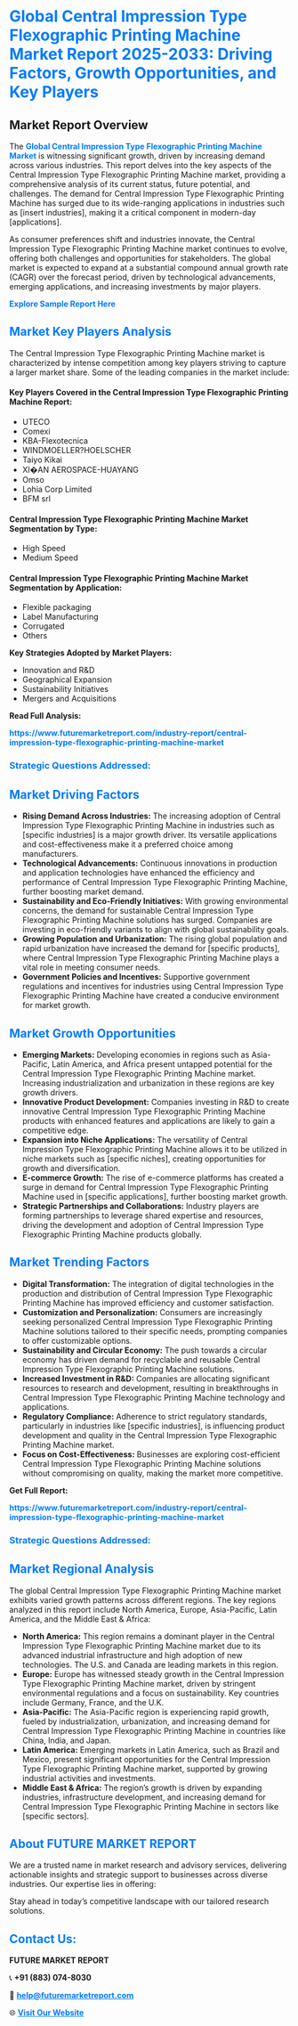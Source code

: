 <h1 style="color: #007BFF;">Global Central Impression Type Flexographic Printing Machine Market Report 2025-2033: Driving Factors, Growth Opportunities, and Key Players</h1>

<section id="overview">
<h2>Market Report Overview</h2>
<p>The <a href="https://www.futuremarketreport.com/industry-report/central-impression-type-flexographic-printing-machine-market" style="color: #007BFF; text-decoration: none;"><strong>Global Central Impression Type Flexographic Printing Machine Market</strong></a> is witnessing significant growth, driven by increasing demand across various industries. This report delves into the key aspects of the Central Impression Type Flexographic Printing Machine market, providing a comprehensive analysis of its current status, future potential, and challenges. The demand for Central Impression Type Flexographic Printing Machine has surged due to its wide-ranging applications in industries such as [insert industries], making it a critical component in modern-day [applications].</p>
<p>As consumer preferences shift and industries innovate, the Central Impression Type Flexographic Printing Machine market continues to evolve, offering both challenges and opportunities for stakeholders. The global market is expected to expand at a substantial compound annual growth rate (CAGR) over the forecast period, driven by technological advancements, emerging applications, and increasing investments by major players.</p>
</section>

<section id="overview">
<p><a href="https://www.futuremarketreport.com/request-sample/reportId=40689" style="color: #007BFF; text-decoration: none;"><strong>Explore Sample Report Here</strong></a></p>
</section>

<section id="key-players">
<h2 style="color: #007BFF;">Market Key Players Analysis</h2>
<p>The Central Impression Type Flexographic Printing Machine market is characterized by intense competition among key players striving to capture a larger market share. Some of the leading companies in the market include:</p>
<h4>Key Players Covered in the Central Impression Type Flexographic Printing Machine Report:</h4>
<ul><li>UTECO</li><li>Comexi</li><li>KBA-Flexotecnica</li><li>WINDMOELLER?HOELSCHER</li><li>Taiyo Kikai</li><li>XI�AN AEROSPACE-HUAYANG</li><li>Omso</li><li>Lohia Corp Limited</li><li>BFM srl</li></ul>
<h4>Central Impression Type Flexographic Printing Machine Market Segmentation by Type:</h4>
<ul><li>High Speed</li><li>Medium Speed</li></ul>

<h4>Central Impression Type Flexographic Printing Machine Market Segmentation by Application:</h4>
<ul><li>Flexible packaging</li><li>Label Manufacturing</li><li>Corrugated</li><li>Others</li></ul>
<p><strong>Key Strategies Adopted by Market Players:</strong></p>
<ul>
<li>Innovation and R&D</li>
<li>Geographical Expansion</li>
<li>Sustainability Initiatives</li>
<li>Mergers and Acquisitions</li>
</ul>
</section>

<section>
<p><strong>Read Full Analysis: </strong></p><a href="https://www.futuremarketreport.com/industry-report/central-impression-type-flexographic-printing-machine-market" style="color: #007BFF; text-decoration: none;"><strong>https://www.futuremarketreport.com/industry-report/central-impression-type-flexographic-printing-machine-market</strong></a>
<h3 style="color: #007BFF;">Strategic Questions Addressed:</h3>
</section>

<section id="driving-factors">
<h2 style="color: #007BFF;">Market Driving Factors</h2>
<ul>
<li><strong>Rising Demand Across Industries:</strong> The increasing adoption of Central Impression Type Flexographic Printing Machine in industries such as [specific industries] is a major growth driver. Its versatile applications and cost-effectiveness make it a preferred choice among manufacturers.</li>
<li><strong>Technological Advancements:</strong> Continuous innovations in production and application technologies have enhanced the efficiency and performance of Central Impression Type Flexographic Printing Machine, further boosting market demand.</li>
<li><strong>Sustainability and Eco-Friendly Initiatives:</strong> With growing environmental concerns, the demand for sustainable Central Impression Type Flexographic Printing Machine solutions has surged. Companies are investing in eco-friendly variants to align with global sustainability goals.</li>
<li><strong>Growing Population and Urbanization:</strong> The rising global population and rapid urbanization have increased the demand for [specific products], where Central Impression Type Flexographic Printing Machine plays a vital role in meeting consumer needs.</li>
<li><strong>Government Policies and Incentives:</strong> Supportive government regulations and incentives for industries using Central Impression Type Flexographic Printing Machine have created a conducive environment for market growth.</li>
</ul>
</section>

<section id="growth-opportunities">
<h2 style="color: #007BFF;">Market Growth Opportunities</h2>
<ul>
<li><strong>Emerging Markets:</strong> Developing economies in regions such as Asia-Pacific, Latin America, and Africa present untapped potential for the Central Impression Type Flexographic Printing Machine market. Increasing industrialization and urbanization in these regions are key growth drivers.</li>
<li><strong>Innovative Product Development:</strong> Companies investing in R&D to create innovative Central Impression Type Flexographic Printing Machine products with enhanced features and applications are likely to gain a competitive edge.</li>
<li><strong>Expansion into Niche Applications:</strong> The versatility of Central Impression Type Flexographic Printing Machine allows it to be utilized in niche markets such as [specific niches], creating opportunities for growth and diversification.</li>
<li><strong>E-commerce Growth:</strong> The rise of e-commerce platforms has created a surge in demand for Central Impression Type Flexographic Printing Machine used in [specific applications], further boosting market growth.</li>
<li><strong>Strategic Partnerships and Collaborations:</strong> Industry players are forming partnerships to leverage shared expertise and resources, driving the development and adoption of Central Impression Type Flexographic Printing Machine products globally.</li>
</ul>
</section>

<section id="trending-factors">
<h2 style="color: #007BFF;">Market Trending Factors</h2>
<ul>
<li><strong>Digital Transformation:</strong> The integration of digital technologies in the production and distribution of Central Impression Type Flexographic Printing Machine has improved efficiency and customer satisfaction.</li>
<li><strong>Customization and Personalization:</strong> Consumers are increasingly seeking personalized Central Impression Type Flexographic Printing Machine solutions tailored to their specific needs, prompting companies to offer customizable options.</li>
<li><strong>Sustainability and Circular Economy:</strong> The push towards a circular economy has driven demand for recyclable and reusable Central Impression Type Flexographic Printing Machine solutions.</li>
<li><strong>Increased Investment in R&D:</strong> Companies are allocating significant resources to research and development, resulting in breakthroughs in Central Impression Type Flexographic Printing Machine technology and applications.</li>
<li><strong>Regulatory Compliance:</strong> Adherence to strict regulatory standards, particularly in industries like [specific industries], is influencing product development and quality in the Central Impression Type Flexographic Printing Machine market.</li>
<li><strong>Focus on Cost-Effectiveness:</strong> Businesses are exploring cost-efficient Central Impression Type Flexographic Printing Machine solutions without compromising on quality, making the market more competitive.</li>
</ul>
</section>

<section>
<p><strong>Get Full Report: </strong></p><a href="https://www.futuremarketreport.com/industry-report/central-impression-type-flexographic-printing-machine-market" style="color: #007BFF; text-decoration: none;"><strong>https://www.futuremarketreport.com/industry-report/central-impression-type-flexographic-printing-machine-market</strong></a>
<h3 style="color: #007BFF;">Strategic Questions Addressed:</h3>
</section>


<section id="regional-analysis">
<h2 style="color: #007BFF;">Market Regional Analysis</h2>
<p>The global Central Impression Type Flexographic Printing Machine market exhibits varied growth patterns across different regions. The key regions analyzed in this report include North America, Europe, Asia-Pacific, Latin America, and the Middle East & Africa:</p>
<ul>
<li><strong>North America:</strong> This region remains a dominant player in the Central Impression Type Flexographic Printing Machine market due to its advanced industrial infrastructure and high adoption of new technologies. The U.S. and Canada are leading markets in this region.</li>
<li><strong>Europe:</strong> Europe has witnessed steady growth in the Central Impression Type Flexographic Printing Machine market, driven by stringent environmental regulations and a focus on sustainability. Key countries include Germany, France, and the U.K.</li>
<li><strong>Asia-Pacific:</strong> The Asia-Pacific region is experiencing rapid growth, fueled by industrialization, urbanization, and increasing demand for Central Impression Type Flexographic Printing Machine in countries like China, India, and Japan.</li>
<li><strong>Latin America:</strong> Emerging markets in Latin America, such as Brazil and Mexico, present significant opportunities for the Central Impression Type Flexographic Printing Machine market, supported by growing industrial activities and investments.</li>
<li><strong>Middle East & Africa:</strong> The region’s growth is driven by expanding industries, infrastructure development, and increasing demand for Central Impression Type Flexographic Printing Machine in sectors like [specific sectors].</li>
</ul>
</section>

<footer>
<h2 style="color: #007BFF;">About FUTURE MARKET REPORT</h2>
<p>We are a trusted name in market research and advisory services, delivering actionable insights and strategic support to businesses across diverse industries. Our expertise lies in offering:</p>

<p>Stay ahead in today’s competitive landscape with our tailored research solutions.</p>

<h2 style="color: #007BFF;">Contact Us:</h2>
<p><strong>FUTURE MARKET REPORT</strong></p>
<p>📞 <strong>+91 (883) 074-8030</strong></p>
<p>📧 <strong><a href="mailto:help@futuremarketreport.com" style="color: #007BFF;">help@futuremarketreport.com</a></strong></p>
<p>🌐 <strong><a href="https://www.futuremarketreport.com/" style="color: #007BFF;">Visit Our Website</a></strong></p>
</footer>
